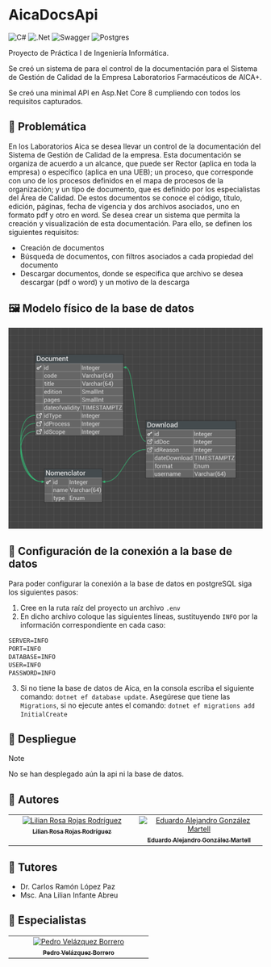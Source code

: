 # AicaDocsApi

![C#](https://img.shields.io/badge/c%23-%23239120.svg?style=for-the-badge&logo=csharp&logoColor=white)
![.Net](https://img.shields.io/badge/.NET-5C2D91?style=for-the-badge&logo=.net&logoColor=white)
![Swagger](https://img.shields.io/badge/-Swagger-%23Clojure?style=for-the-badge&logo=swagger&logoColor=white)
![Postgres](https://img.shields.io/badge/postgres-%23316192.svg?style=for-the-badge&logo=postgresql&logoColor=white)


Proyecto de Práctica I de Ingeniería Informática.

Se creó un sistema de para el control de la documentación para el Sistema
de Gestión de Calidad de la Empresa Laboratorios Farmacéuticos de AICA+.

Se creó una minimal API en Asp.Net Core 8 cumpliendo con todos los requisitos 
capturados.


## 📖 Problemática

En los Laboratorios Aica se desea llevar un control de la documentación del
Sistema de Gestión de Calidad de la empresa. Esta documentación se organiza
de acuerdo a un alcance, que puede ser Rector (aplica en toda la empresa) o
específico (aplica en una UEB); un proceso, que corresponde con uno de los
procesos definidos en el mapa de procesos de la organización; y un 
tipo de documento, que es definido por los especialistas del Área de Calidad.
De estos documentos se conoce el código, título, edición, páginas, fecha
de vigencia y dos archivos asociados, uno en formato pdf y otro en word. 
Se desea crear un sistema que permita la creación y visualización de esta 
documentación. Para ello, se definen los siguientes requisitos:
- Creación de documentos
- Búsqueda de documentos, con filtros asociados a cada propiedad del documento
- Descargar documentos, donde se especifica que archivo se desea descargar (pdf o word) y un motivo de la descarga


## 🖼️ Modelo físico de la base de datos
![modelo fisico](Assets/modelo.png)

## 📶 Configuración de la conexión a la base de datos
Para poder configurar la conexión a la base de datos en postgreSQL siga los siguientes pasos:
1. Cree en la ruta raíz del proyecto un archivo `.env`
2. En dicho archivo coloque las siguientes líneas, sustituyendo `INFO` por la información 
correspondiente en cada caso: 
``` dotenv
SERVER=INFO
PORT=INFO
DATABASE=INFO
USER=INFO
PASSWORD=INFO
```
3. Si no tiene la base de datos de Aica, en la consola escriba el siguiente comando: `dotnet ef database update`.
Asegúrese que tiene las `Migrations`, si no ejecute antes el comando: `dotnet ef migrations add InitialCreate`

## 🚀 Despliegue
> [!NOTE]  
> No se han desplegado aún la api ni la base de datos.

## 👥 Autores
<table>
    <tbody>
        <tr>
            <td align="center" valign="top" width="40%"><a href="https://github.com/LilyRosa"><img src="https://avatars.githubusercontent.com/u/135471998?v=3?s=100" width="100px;" alt="Lilian Rosa Rojas Rodríguez"/><br /><sub><b>Lilian Rosa Rojas Rodríguez</b></sub></a><br/> </td>
            <td align="center" valign="top" width="40%"><a href="https://github.com/EduardoProfe666"><img src="https://avatars.githubusercontent.com/u/119138695?v=3?s=100" width="100px;" alt="Eduardo Alejandro González Martell"/><br /><sub><b>Eduardo Alejandro González Martell</b></sub></a><br/> </td>
        </tr>
    </tbody>
</table>

## 👥 Tutores
- Dr. Carlos Ramón López Paz
- Msc. Ana Lilian Infante Abreu

## 👥 Especialistas
<table>
    <tbody>
        <tr>
            <td align="center" valign="top" width="70%"><a href="https://github.com/pedrydev"><img src="https://avatars.githubusercontent.com/u/54073823?v=3?s=100" width="100px;" alt="Pedro Velázquez Borrero"/><br /><sub><b>Pedro Velázquez Borrero</b></sub></a><br/> </td>
        </tr>
    </tbody>
</table>
